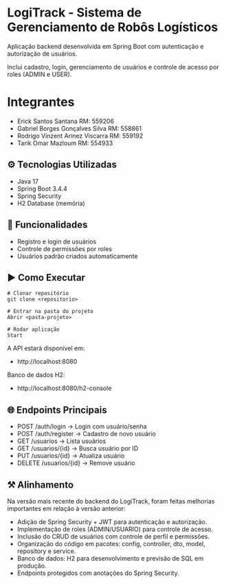 # LogiTrack - Sistema de Gerenciamento de Robôs Logísticos
Aplicação backend desenvolvida em Spring Boot com autenticação e autorização de usuários.

Inclui cadastro, login, gerenciamento de usuários e controle de acesso por roles (ADMIN e USER).


# Integrantes
- Erick Santos Santana RM: 559206
- Gabriel Borges Gonçalves Silva RM: 558861
- Rodrigo Vinzent Arinez Viscarra RM: 559192
- Tarik Omar Mazloum RM: 554933

## ⚙️ Tecnologias Utilizadas
- Java 17
- Spring Boot 3.4.4
- Spring Security
- H2 Database (memória)

## 🔑 Funcionalidades
- Registro e login de usuários
- Controle de permissões por roles
- Usuários padrão criados automaticamente

## ▶️ Como Executar
````
# Clonar repositório
git clone <repositorio>

# Entrar na pasta do projeto
Abrir <pasta-projeto>

# Rodar aplicação
Start
````
A API estará disponível em:
- http://localhost:8080

Banco de dados H2:
- http://localhost:8080/h2-console

## 🌐 Endpoints Principais
- POST /auth/login → Login com usuário/senha
- POST /auth/register → Cadastro de novo usuário
- GET /usuarios → Lista usuários 
- GET /usuarios/{id} → Busca usuário por ID
- PUT /usuarios/{id} → Atualiza usuário
- DELETE /usuarios/{id} → Remove usuário

## ⚒️ Alinhamento
Na versão mais recente do backend do LogiTrack, foram feitas melhorias importantes em relação à versão anterior:

- Adição de Spring Security + JWT para autenticação e autorização.
- Implementação de roles (ADMIN/USUARIO) para controle de acesso.
- Inclusão do CRUD de usuários com controle de perfil e permissões.
- Organização do código em pacotes: config, controller, dto, model, repository e service.
- Banco de dados: H2 para desenvolvimento e previsão de SQL em produção.
- Endpoints protegidos com anotações do Spring Security.